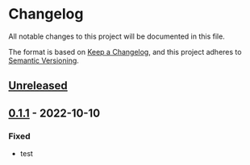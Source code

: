 # Changelog
All notable changes to this project will be documented in this file.

The format is based on [Keep a Changelog](https://keepachangelog.com/en/1.0.0/), and this project adheres to [Semantic Versioning](https://semver.org/spec/v2.0.0.html).

## [Unreleased]

## [0.1.1] - 2022-10-10
### Fixed
- test

[Unreleased]: https://github.com/robinaly/action_tester/compare/0.1.1...master
[0.1.1]: https://github.com/robinaly/action_tester/tree/0.1.1
